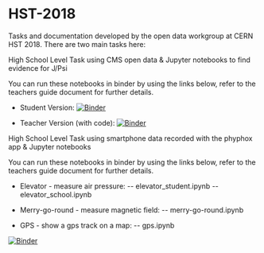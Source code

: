 # HST-2018
Tasks and documentation developed by the open data workgroup at CERN HST 2018. There are two main tasks here:

High School Level Task using CMS open data & Jupyter notebooks to find evidence for J/Psi

You can run these notebooks in binder by using the links below, refer to the teachers guide document for further details.

- Student Version: 
[![Binder](https://mybinder.org/badge.svg)](https://mybinder.org/v2/gh/cms-opendata-education/HST-2018/master?filepath=Dimuon%20J_Psi%20for%20High%20School%20(Student%20Version).ipynb)

- Teacher Version (with code):
[![Binder](https://mybinder.org/badge.svg)](https://mybinder.org/v2/gh/cms-opendata-education/HST-2018/master?filepath=Dimuon%20J_Psi%20for%20High%20School%20(Teacher%20Version%20with%20Code).ipynb)



High School Level Task using smartphone data recorded with the phyphox app & Jupyter notebooks

You can run these notebooks in binder by using the links below, refer to the teachers guide document for further details.

  - Elevator - measure air pressure:
  -- elevator_student.ipynb
  -- elevator_school.ipynb   

  - Merry-go-round - measure magnetic field:
  -- merry-go-round.ipynb
  
  - GPS - show a gps track on a map:
  -- gps.ipynb
  
[![Binder](https://mybinder.org/badge.svg)](https://mybinder.org/v2/gh/cms-opendata-education/HST-2018/master)
